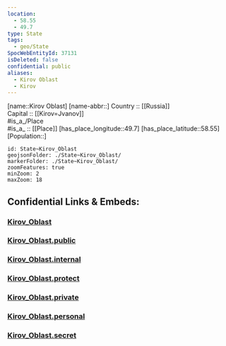 ```yaml
---
location:
  - 58.55
  - 49.7
type: State
tags:
  - geo/State
SpocWebEntityId: 37131
isDeleted: false
confidential: public
aliases:
  - Kirov Oblast
  - Kirov 
---
```

[name::Kirov Oblast] 
[name-abbr::] 
Country :: [[Russia]]  
Capital :: [[Kirov=Jvanov]]  
#is_a_/Place  
#is_a_ :: [[Place]] 
[has_place_longitude::49.7] 
[has_place_latitude::58.55] 
[Population::] 



```leaflet
id: State~Kirov_Oblast
geojsonFolder: ./State~Kirov_Oblast/
markerFolder: ./State~Kirov_Oblast/
zoomFeatures: true 
minZoom: 2 
maxZoom: 18
```


## Confidential Links & Embeds: 

### [Kirov_Oblast](/_Standards/Earth/Continent/Europe/Europe~East/Russia/Russia~Volga/Kirov_Oblast.md) 

### [Kirov_Oblast.public](/_public/Earth/Continent/Europe/Europe~East/Russia/Russia~Volga/Kirov_Oblast.public.md) 

### [Kirov_Oblast.internal](/_internal/Earth/Continent/Europe/Europe~East/Russia/Russia~Volga/Kirov_Oblast.internal.md) 

### [Kirov_Oblast.protect](/_protect/Earth/Continent/Europe/Europe~East/Russia/Russia~Volga/Kirov_Oblast.protect.md) 

### [Kirov_Oblast.private](/_private/Earth/Continent/Europe/Europe~East/Russia/Russia~Volga/Kirov_Oblast.private.md) 

### [Kirov_Oblast.personal](/_personal/Earth/Continent/Europe/Europe~East/Russia/Russia~Volga/Kirov_Oblast.personal.md) 

### [Kirov_Oblast.secret](/_secret/Earth/Continent/Europe/Europe~East/Russia/Russia~Volga/Kirov_Oblast.secret.md)

